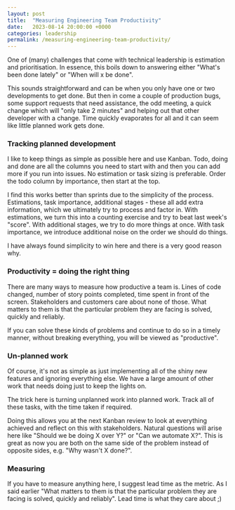 ```yaml
---
layout: post
title:  "Measuring Engineering Team Productivity"
date:   2023-08-14 20:00:00 +0000
categories: leadership
permalink: /measuring-engineering-team-productivity/
---
```


One of (many) challenges that come with technical leadership is estimation and prioritisation. In essence, this boils down to answering either "What's been done lately" or "When will x be done". 

This sounds straightforward and can be when you only have one or two developments to get done. But then in come a couple of production bugs, some support requests that need assistance, the odd meeting, a quick change which will "only take 2 minutes" and helping out that other developer with a change. Time quickly evaporates for all and it can seem like little planned work gets done.

### Tracking planned development

I like to keep things as simple as possible here and use Kanban. Todo, doing and done are all the columns you need to start with and then you can add more if you run into issues. No estimation or task sizing is preferable. Order the todo column by importance, then start at the top.

I find this works better than sprints due to the simplicity of the process. Estimations, task importance, additional stages - these all add extra information, which we ultimately try to process and factor in. With estimations, we turn this into a counting exercise and try to beat last week's "score". With additional stages, we try to do more things at once. With task importance, we introduce additional noise on the order we should do things. 

I have always found simplicity to win here and there is a very good reason why.

### Productivity = doing the right thing

There are many ways to measure how productive a team is. Lines of code changed, number of story points completed, time spent in front of the screen. Stakeholders and customers care about none of those. What matters to them is that the particular problem they are facing is solved, quickly and reliably.

If you can solve these kinds of problems and continue to do so in a timely manner, without breaking everything, you will be viewed as "productive".

### Un-planned work

Of course, it's not as simple as just implementing all of the shiny new features and ignoring everything else. We have a large amount of other work that needs doing just to keep the lights on.

The trick here is turning unplanned work into planned work. Track all of these tasks, with the time taken if required.

Doing this allows you at the next Kanban review to look at everything achieved and reflect on this with stakeholders. Natural questions will arise here like "Should we be doing X over Y?" or "Can we automate X?". This is great as now you are both on the same side of the problem instead of opposite sides, e.g. "Why wasn't X done?".

### Measuring

If you have to measure anything here, I suggest lead time as the metric. As I said earlier "What matters to them is that the particular problem they are facing is solved, quickly and reliably". Lead time is what they care about ;)
